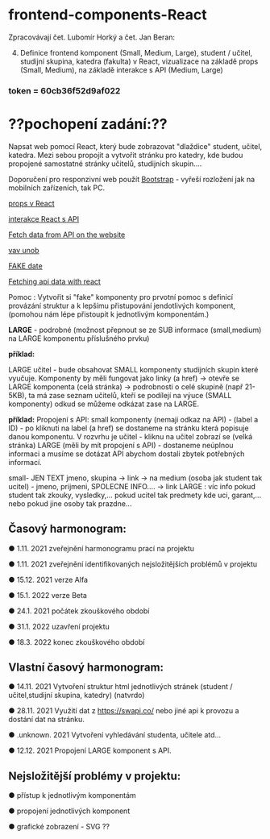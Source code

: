 # frontend-components-React
Zpracovávají čet. Lubomír Horký a čet. Jan Beran:

4. Definice frontend komponent (Small, Medium, Large), student / učitel, studijní skupina, katedra (fakulta) v React, vizualizace na základě props (Small, Medium), na základě interakce s API (Medium, Large)

### token = 60cb36f52d9af022

# ??pochopení zadání:??
Napsat web pomocí React, který bude zobrazovat "dlaždice" student, učitel, katedra.
Mezi sebou propojit a vytvořit stránku pro katedry, kde budou propojené samostatné stránky učitelů, studijních skupin....

Doporučení pro responzivní web použít [Bootstrap](https://www.w3schools.com/bootstrap4/bootstrap_get_started.asp) - vyřeší rozložení jak na mobilních zařízeních, tak PC.

[props v React](https://youtu.be/DLX62G4lc44?t=4366)

[interakce React s API](https://youtu.be/DLX62G4lc44?t=12346)

[Fetch data from API on the website](https://youtu.be/T3Px88x_PsA)

[vav unob](https://vav.unob.cz/person/index/542704)

[FAKE date](https://swapi.co/)

[Fetching api data with react](https://dev.to/olenadrugalya/ways-of-getting-data-from-api-in-react-2kpf)

Pomoc : Vytvořit si "fake" komponenty pro prvotní pomoc s definicí provázání struktur a k lepšímu přistupování jendotlivých komponent, (pomohou nám lépe přistoupit k jednotlivým komponentám.)

**LARGE** - podrobné (možnost přepnout se ze SUB informace (small,medium) na LARGE komponentu příslušného prvku)

**příklad:**

LARGE učitel - bude obsahovat SMALL komponenty studijních skupin které vyučuje.
Komponenty by měli fungovat jako linky (a href) -> otevře se LARGE komponenta (celá stránka) -> podrobnosti o celé skupině (např 21-5KB), ta má zase seznam učitelů, kteří se podílejí na výuce (SMALL komponenty) odkud se můžeme odkázat zase na LARGE.

**příklad:**
Propojení s API:
small komponenty (nemaji odkaz na API) - (label a ID) - po kliknuti na label (a href) se dostaneme na stránku která popisuje danou komponentu.
V rozvrhu je učitel - kliknu na učitel zobrazí se (velká stránka) 
LARGE (měli by mít propojení s API) - dostaneme neúplnou informaci a musíme se dotázat API abychom dostali zbytek potřebných informací.

small- JEN TEXT jmeno, skupina -> link -> na medium (osoba jak student tak ucitel) - jmeno, prijmeni, SPOLECNE INFO.... -> link LARGE : víc info pokud student tak zkouky, vysledky,... pokud ucitel tak predmety kde uci, garant,... nebo pokud jine osoby tak prazdne...

Časový harmonogram:
----

● 1.11. 2021 zveřejnění harmonogramu prací na projektu

● 1.11. 2021 zveřejnění identifikovaných nejsložitějších problémů v projektu

● 15.12. 2021 verze Alfa

● 15.1. 2022 verze Beta

● 24.1. 2021 počátek zkouškového období

● 31.1. 2022 uzavření projektu

● 18.3. 2022 konec zkouškového období

Vlastní časový harmonogram:
----

● 14.11. 2021 Vytvoření struktur html jednotlivých stránek (student / učitel,studijní skupina, katedry) (natvrdo)

● 28.11. 2021 Využití dat z https://swapi.co/ nebo jiné api k provozu a dostání dat na stránku.

● .unknown. 2021 Vytvoření vyhledávání studenta, učitele atd...

● 12.12. 2021 Propojení LARGE komponent s API.


Nejsložitější problémy v projektu:
----
● přístup k jednotlivým komponentám

● propojení jednotlivých komponent

● grafické zobrazení - SVG ??
